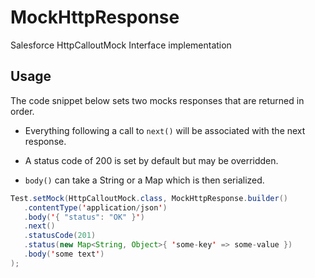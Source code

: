 # MockHttpResponse

Salesforce HttpCalloutMock Interface implementation

## Usage

The code snippet below sets two mocks responses that are returned in order.

- Everything following a call to `next()` will be associated with the next response.

- A status code of 200 is set by default but may be overridden.

- `body()` can take a String or a Map which is then serialized.

 ```java
 Test.setMock(HttpCalloutMock.class, MockHttpResponse.builder()
    .contentType('application/json')
    .body('{ "status": "OK" }')
    .next()
    .statusCode(201)
    .status(new Map<String, Object>{ 'some-key' => some-value })
    .body('some text')
 );
 ```
